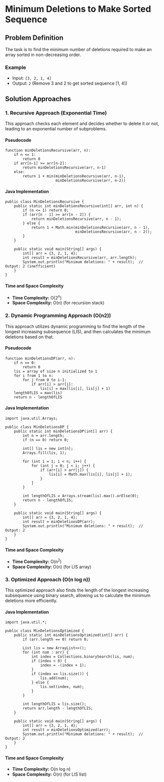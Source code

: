 Minimum Deletions to Make Sorted Sequence
=========================================

Problem Definition
------------------

The task is to find the minimum number of deletions required to make an array sorted in non-decreasing order.

### Example

*   Input: `[3, 2, 1, 4]`
*   Output: `2` (Remove 3 and 2 to get sorted sequence \[1, 4\])

Solution Approaches
-------------------

### 1\. Recursive Approach (Exponential Time)

This approach checks each element and decides whether to delete it or not, leading to an exponential number of subproblems.

#### Pseudocode

    function minDeletionsRecursive(arr, n):
        if n <= 1:
            return 0
        if arr[n-1] >= arr[n-2]:
            return minDeletionsRecursive(arr, n-1)
        else:
            return 1 + min(minDeletionsRecursive(arr, n-1), 
                           minDeletionsRecursive(arr, n-2))
    

#### Java Implementation

    public class MinDeletionsRecursive {
        public static int minDeletionsRecursive(int[] arr, int n) {
            if (n <= 1) return 0;
            if (arr[n - 1] >= arr[n - 2]) {
                return minDeletionsRecursive(arr, n - 1);
            } else {
                return 1 + Math.min(minDeletionsRecursive(arr, n - 1), 
                                    minDeletionsRecursive(arr, n - 2));
            }
        }
    
        public static void main(String[] args) {
            int[] arr = {3, 2, 1, 4};
            int result = minDeletionsRecursive(arr, arr.length);
            System.out.println("Minimum deletions: " + result);  // Output: 2 (inefficient)
        }
    }
    

#### Time and Space Complexity

*   **Time Complexity:** O(2<sup>n</sup>)
*   **Space Complexity:** O(n) (for recursion stack)

### 2\. Dynamic Programming Approach (O(n2))

This approach utilizes dynamic programming to find the length of the longest increasing subsequence (LIS), and then calculates the minimum deletions based on that.

#### Pseudocode

    function minDeletionsDP(arr, n):
        if n == 0:
            return 0
        lis = array of size n initialized to 1
        for i from 1 to n:
            for j from 0 to i-1:
                if arr[i] > arr[j]:
                    lis[i] = max(lis[i], lis[j] + 1)
        lengthOfLIS = max(lis)
        return n - lengthOfLIS
    

#### Java Implementation

    import java.util.Arrays;
    
    public class MinDeletionsDP {
        public static int minDeletionsDP(int[] arr) {
            int n = arr.length;
            if (n == 0) return 0;
    
            int[] lis = new int[n];
            Arrays.fill(lis, 1);
    
            for (int i = 1; i < n; i++) {
                for (int j = 0; j < i; j++) {
                    if (arr[i] > arr[j]) {
                        lis[i] = Math.max(lis[i], lis[j] + 1);
                    }
                }
            }
    
            int lengthOfLIS = Arrays.stream(lis).max().orElse(0);
            return n - lengthOfLIS;
        }
    
        public static void main(String[] args) {
            int[] arr = {3, 2, 1, 4};
            int result = minDeletionsDP(arr);
            System.out.println("Minimum deletions: " + result);  // Output: 2
        }
    }
    

#### Time and Space Complexity

*   **Time Complexity:** O(n<sup>2</sup>)
*   **Space Complexity:** O(n) (for LIS array)

### 3\. Optimized Approach (O(n log n))

This optimized approach also finds the length of the longest increasing subsequence using binary search, allowing us to calculate the minimum deletions more efficiently.

#### Java Implementation

    import java.util.*;
    
    public class MinDeletionsOptimized {
        public static int minDeletionsOptimized(int[] arr) {
            if (arr.length == 0) return 0;
    
            List lis = new ArrayList<>();
            for (int num : arr) {
                int index = Collections.binarySearch(lis, num);
                if (index < 0) {
                    index = -(index + 1);
                }
                if (index == lis.size()) {
                    lis.add(num);
                } else {
                    lis.set(index, num);
                }
            }
    
            int lengthOfLIS = lis.size();
            return arr.length - lengthOfLIS;
        }
    
        public static void main(String[] args) {
            int[] arr = {3, 2, 1, 4};
            int result = minDeletionsOptimized(arr);
            System.out.println("Minimum deletions: " + result);  // Output: 2
        }
    }
    

#### Time and Space Complexity

*   **Time Complexity:** O(n log n)
*   **Space Complexity:** O(n) (for LIS list)